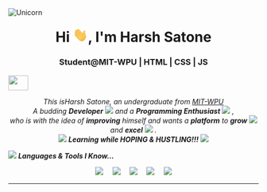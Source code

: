 <img align="left" width=300px alt="Unicorn" src="https://media.giphy.com/media/3ohs4BSacFKI7A717y/giphy.gif" />

<p align="center"></p>
<h1 align="center">Hi <img src="https://raw.githubusercontent.com/ABSphreak/ABSphreak/master/gifs/Hi.gif" width="30px">, I'm Harsh Satone</h1>
<h3 align="center">Student@MIT-WPU | HTML | CSS | JS</h3>
<p align="center">

 <a href = "mailto: harshsatone2@gmail.com"><img align="center" src="https://simpleicons.org/icons/gmail.svg" height="30" width="40" /></a>
</p>
</p>



<p align="center">
  <em>
    This isHarsh Satone, an undergraduate from <a href="https://mitwpu.edu.in/"> MIT-WPU</a> <br>
    A budding <b> Developer</b> <img src="https://github.com/TheDudeThatCode/TheDudeThatCode/blob/master/Assets/Developer.gif" width="30px"> and a <b>Programming Enthusiast</b>&nbsp;<img src="https://github.com/TheDudeThatCode/TheDudeThatCode/blob/master/Assets/Designer.gif" width="36px">&nbsp,<br>who is    with the idea of <b>improving</b> himself and wants a <b>platform</b> to 
    <b>grow</b> <img src="https://github.com/TheDudeThatCode/TheDudeThatCode/blob/master/Assets/Rocket.gif" width="18px">and 
    <b>excel</b> <img src="https://github.com/TheDudeThatCode/TheDudeThatCode/blob/master/Assets/Medal.gif" width="20px">&nbsp.
  </em> 
  <br>
  <img src="https://media.giphy.com/media/VgCDAzcKvsR6OM0uWg/giphy.gif" width="50" /> <b><i>Learning while HOPING & HUSTLING!!!</i></b> <img src="https://media.giphy.com/media/7j2hfyeVcDtf2/giphy.gif" width="50" />
</p>



<img src="https://media.giphy.com/media/ObNTw8Uzwy6KQ/giphy.gif" width="30px">&nbsp;***Languages & Tools I Know...***
<p align="center">
  <code> <img height="50" src="https://cdn-icons-png.flaticon.com/128/1051/1051277.png"> </code>
  <code> <img height="50" src="https://cdn-icons-png.flaticon.com/128/919/919826.png"> </code>
  <code> <img height="50" src="https://cdn-icons-png.flaticon.com/128/5968/5968292.png"> </code>
  <code> <img height="50" src="https://cdn-icons.flaticon.com/png/128/3665/premium/3665923.png?token=exp=1643956845~hmac=342b44065cc74b86fe6f12e8ef2f00fa"> </code>
  <code> <img height="50" src="https://cdn-icons-png.flaticon.com/128/6132/6132222.png"> </code>
  </code>
  <hr>
 

